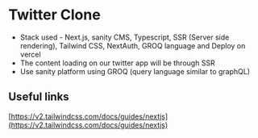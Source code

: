 # Twitter Clone

- Stack used - Next.js, sanity CMS, Typescript, SSR (Server side rendering), Tailwind CSS, NextAuth, GROQ language and Deploy on vercel
- The content loading on our twitter app will be through SSR
- Use sanity platform using GROQ (query language similar to graphQL)

## Useful links 
[https://v2.tailwindcss.com/docs/guides/nextjs](https://v2.tailwindcss.com/docs/guides/nextjs)
